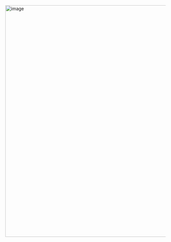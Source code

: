 <img width="726" alt="image" src="https://user-images.githubusercontent.com/37501487/231842674-6f13bec2-ef35-4d11-b049-adc1bf932877.png">
